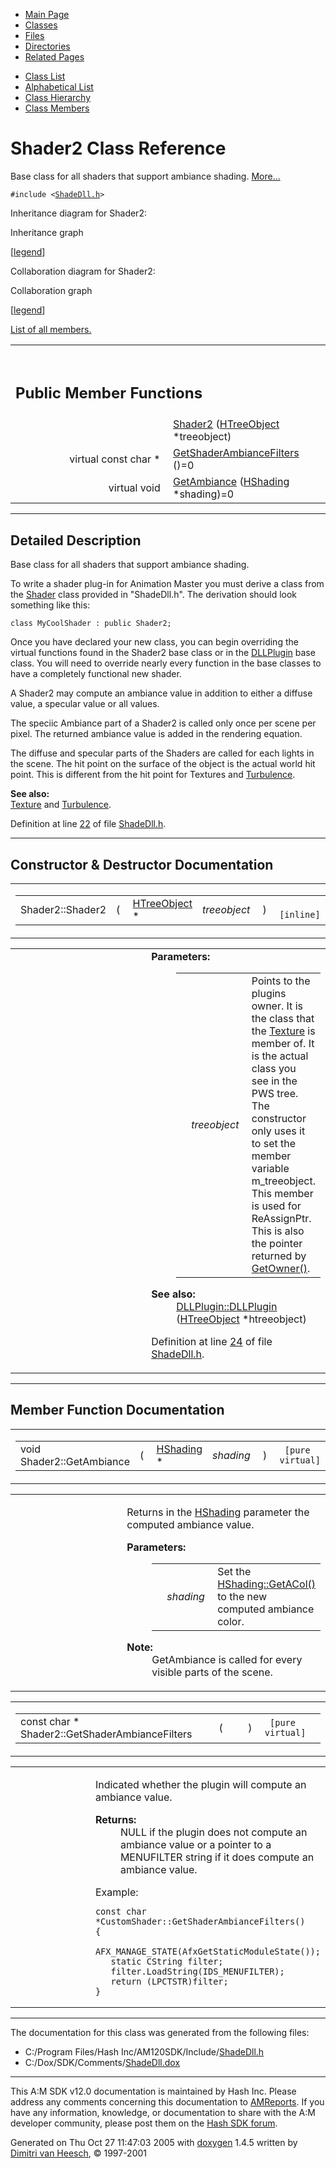 <div class="tabs">

- [Main Page](index.md)
- <span id="current">[Classes](annotated.md)</span>
- [Files](files.md)
- [Directories](dirs.md)
- [Related Pages](pages.md)

</div>

<div class="tabs">

- [Class List](annotated.md)
- [Alphabetical List](classes.md)
- [Class Hierarchy](hierarchy.md)
- [Class Members](functions.md)

</div>

# Shader2 Class Reference

Base class for all shaders that support ambiance shading. [More...](#_details)

`#include <`<a href="ShadeDll_8h-source.md" class="el"><code>ShadeDll.h</code></a>`>`

Inheritance diagram for Shader2:

<span class="image placeholder" original-image-src="classShader2__inherit__graph.gif" original-image-title="" border="0" usemap="#Shader2__inherit__map">Inheritance graph</span>

\[[legend](graph_legend.md)\]

Collaboration diagram for Shader2:

<span class="image placeholder" original-image-src="classShader2__coll__graph.gif" original-image-title="" border="0" usemap="#Shader2__coll__map">Collaboration graph</span>

\[[legend](graph_legend.md)\]

[List of all members.](classShader2-members.md)

<table data-border="0" data-cellpadding="0" data-cellspacing="0">
<colgroup>
<col style="width: 50%" />
<col style="width: 50%" />
</colgroup>
<tbody>
<tr>
<td></td>
<td></td>
</tr>
<tr>
<td colspan="2"><br />
&#10;<h2 id="public-member-functions">Public Member Functions</h2></td>
</tr>
<tr>
<td class="memItemLeft" style="text-align: right;" data-nowrap="" data-valign="top"> </td>
<td class="memItemRight" data-valign="bottom"><a href="classShader2.md#f1a476ac73c56213c3f4ab24de736467" class="el">Shader2</a> (<a href="classHTreeObject.md" class="el">HTreeObject</a> *treeobject)</td>
</tr>
<tr>
<td class="memItemLeft" style="text-align: right;" data-nowrap="" data-valign="top">virtual const char * </td>
<td class="memItemRight" data-valign="bottom"><a href="classShader2.md#123659ca53c07d0d3840da958ea0dcb9" class="el">GetShaderAmbianceFilters</a> ()=0</td>
</tr>
<tr>
<td class="memItemLeft" style="text-align: right;" data-nowrap="" data-valign="top">virtual void </td>
<td class="memItemRight" data-valign="bottom"><a href="classShader2.md#fed93b92a83b95cbfe0a59d49d34ca2f" class="el">GetAmbiance</a> (<a href="classHShading.md" class="el">HShading</a> *shading)=0</td>
</tr>
</tbody>
</table>

------------------------------------------------------------------------

<span id="_details"></span>

## Detailed Description

Base class for all shaders that support ambiance shading.

To write a shader plug-in for Animation Master you must derive a class from the <a href="classShader.md" class="el">Shader</a> class provided in "ShadeDll.h". The derivation should look something like this:

<div class="fragment">

``` fragment
class MyCoolShader : public Shader2; 
```

</div>

Once you have declared your new class, you can begin overriding the virtual functions found in the Shader2 base class or in the <a href="classDLLPlugin.md" class="el">DLLPlugin</a> base class. You will need to override nearly every function in the base classes to have a completely functional new shader.

A Shader2 may compute an ambiance value in addition to either a diffuse value, a specular value or all values.

The speciic Ambiance part of a Shader2 is called only once per scene per pixel. The returned ambiance value is added in the rendering equation.

The diffuse and specular parts of the Shaders are called for each lights in the scene. The hit point on the surface of the object is the actual world hit point. This is different from the hit point for Textures and <a href="classTurbulence.md" class="el">Turbulence</a>.

**See also:**  
<a href="classTexture.md" class="el">Texture</a> and <a href="classTurbulence.md" class="el">Turbulence</a>.

Definition at line <a href="ShadeDll_8h-source.md#l00022" class="el">22</a> of file <a href="ShadeDll_8h-source.md" class="el">ShadeDll.h</a>.

------------------------------------------------------------------------

## Constructor & Destructor Documentation

<span id="f1a476ac73c56213c3f4ab24de736467" class="anchor"></span>

<table class="mdTable" data-cellpadding="2" data-cellspacing="0">
<colgroup>
<col style="width: 100%" />
</colgroup>
<tbody>
<tr>
<td class="mdRow"><table data-cellpadding="0" data-cellspacing="0" data-border="0">
<tbody>
<tr>
<td class="md" data-nowrap="" data-valign="top">Shader2::Shader2</td>
<td class="md" data-valign="top">( </td>
<td class="md" data-nowrap="" data-valign="top"><a href="classHTreeObject.md" class="el">HTreeObject</a> * </td>
<td class="mdname1" data-valign="top" data-nowrap=""><em>treeobject</em></td>
<td class="md" data-valign="top"> ) </td>
<td class="md" data-nowrap=""><code> [inline]</code></td>
</tr>
</tbody>
</table></td>
</tr>
</tbody>
</table>

<table data-cellspacing="5" data-cellpadding="0" data-border="0">
<colgroup>
<col style="width: 50%" />
<col style="width: 50%" />
</colgroup>
<tbody>
<tr>
<td> </td>
<td><dl>
<dt><strong>Parameters:</strong></dt>
<dd>
<table data-border="0" data-cellspacing="2" data-cellpadding="0">
<tbody>
<tr>
<td data-valign="top"></td>
<td data-valign="top"><em>treeobject</em> </td>
<td>Points to the plugins owner. It is the class that the <a href="classTexture.md" class="el">Texture</a> is member of. It is the actual class you see in the PWS tree. The constructor only uses it to set the member variable m_treeobject. This member is used for ReAssignPtr. This is also the pointer returned by <a href="classDLLPlugin.md#3ba36241b4d77d9ed655a45db06da58f" class="el">GetOwner()</a>.</td>
</tr>
</tbody>
</table>
</dd>
</dl>
<dl>
<dt><strong>See also:</strong></dt>
<dd>
<a href="classDLLPlugin.md#c4c3b643593ffd04799c247889aeeaa5" class="el">DLLPlugin::DLLPlugin</a> (<a href="classHTreeObject.md" class="el">HTreeObject</a> *htreeobject)
</dd>
</dl>
<p>Definition at line <a href="ShadeDll_8h-source.md#l00024" class="el">24</a> of file <a href="ShadeDll_8h-source.md" class="el">ShadeDll.h</a>.</p></td>
</tr>
</tbody>
</table>

------------------------------------------------------------------------

## Member Function Documentation

<span id="fed93b92a83b95cbfe0a59d49d34ca2f" class="anchor"></span>

<table class="mdTable" data-cellpadding="2" data-cellspacing="0">
<colgroup>
<col style="width: 100%" />
</colgroup>
<tbody>
<tr>
<td class="mdRow"><table data-cellpadding="0" data-cellspacing="0" data-border="0">
<tbody>
<tr>
<td class="md" data-nowrap="" data-valign="top">void Shader2::GetAmbiance</td>
<td class="md" data-valign="top">( </td>
<td class="md" data-nowrap="" data-valign="top"><a href="classHShading.md" class="el">HShading</a> * </td>
<td class="mdname1" data-valign="top" data-nowrap=""><em>shading</em></td>
<td class="md" data-valign="top"> ) </td>
<td class="md" data-nowrap=""><code> [pure virtual]</code></td>
</tr>
</tbody>
</table></td>
</tr>
</tbody>
</table>

<table data-cellspacing="5" data-cellpadding="0" data-border="0">
<colgroup>
<col style="width: 50%" />
<col style="width: 50%" />
</colgroup>
<tbody>
<tr>
<td> </td>
<td><p>Returns in the <a href="classHShading.md" class="el">HShading</a> parameter the computed ambiance value.</p>
<dl>
<dt><strong>Parameters:</strong></dt>
<dd>
<table data-border="0" data-cellspacing="2" data-cellpadding="0">
<tbody>
<tr>
<td data-valign="top"></td>
<td data-valign="top"><em>shading</em> </td>
<td>Set the <a href="classHShading.md#47915cbb257fa63ed203c352f1763ca1" class="el">HShading::GetACol()</a> to the new computed ambiance color.</td>
</tr>
</tbody>
</table>
</dd>
</dl>
<dl>
<dt><strong>Note:</strong></dt>
<dd>
GetAmbiance is called for every visible parts of the scene.
</dd>
</dl></td>
</tr>
</tbody>
</table>

<span id="123659ca53c07d0d3840da958ea0dcb9" class="anchor"></span>

<table class="mdTable" data-cellpadding="2" data-cellspacing="0">
<colgroup>
<col style="width: 100%" />
</colgroup>
<tbody>
<tr>
<td class="mdRow"><table data-cellpadding="0" data-cellspacing="0" data-border="0">
<tbody>
<tr>
<td class="md" data-nowrap="" data-valign="top">const char * Shader2::GetShaderAmbianceFilters</td>
<td class="md" data-valign="top">( </td>
<td class="mdname1" data-valign="top" data-nowrap=""></td>
<td class="md" data-valign="top"> ) </td>
<td class="md" data-nowrap=""><code> [pure virtual]</code></td>
</tr>
</tbody>
</table></td>
</tr>
</tbody>
</table>

<table data-cellspacing="5" data-cellpadding="0" data-border="0">
<colgroup>
<col style="width: 50%" />
<col style="width: 50%" />
</colgroup>
<tbody>
<tr>
<td> </td>
<td><p>Indicated whether the plugin will compute an ambiance value.</p>
<dl>
<dt><strong>Returns:</strong></dt>
<dd>
NULL if the plugin does not compute an ambiance value or a pointer to a MENUFILTER string if it does compute an ambiance value.
</dd>
</dl>
Example:
<div class="fragment">
<pre class="fragment"><code>const char *CustomShader::GetShaderAmbianceFilters()
{
   AFX_MANAGE_STATE(AfxGetStaticModuleState());
   static CString filter;
   filter.LoadString(IDS_MENUFILTER);
   return (LPCTSTR)filter;
}</code></pre>
</div></td>
</tr>
</tbody>
</table>

------------------------------------------------------------------------

The documentation for this class was generated from the following files:

- C:/Program Files/Hash Inc/AM120SDK/Include/<a href="ShadeDll_8h-source.md" class="el">ShadeDll.h</a>
- C:/Dox/SDK/Comments/<a href="ShadeDll_8dox.md" class="el">ShadeDll.dox</a>

------------------------------------------------------------------------

<span class="small">This A:M SDK v12.0 documentation is maintained by Hash Inc. Please address any comments concerning this documentation to [AMReports](http://www.hash.com/reports). If you have any information, knowledge, or documentation to share with the A:M developer community, please post them on the [Hash SDK forum](http://www.hash.com/forums/index.php?showforum=11).</span>

Generated on Thu Oct 27 11:47:03 2005 with [<span class="image placeholder" original-image-src="doxygen.png" original-image-title="" height="45" width="100" align="middle" border="0">doxygen</span>](http://www.doxygen.org/index.html) 1.4.5 written by [Dimitri van Heesch](mailto:dimitri@stack.nl), © 1997-2001
